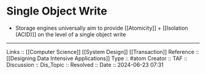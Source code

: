 # Single Object Write

- Storage engines universally aim to provide [[Atomicity]] + [[Isolation (ACID)]] on the level of a single object write
---
Links :: [[Computer Science]] [[System Design]] [[Transaction]]
Reference :: [[Designing Data Intensive Applications]]
Type :: #atom
Creator ::
TAF ::
Discussion ::
Dis_Topic :: 
Resolved ::
Date :: 2024-06-23 07:31
